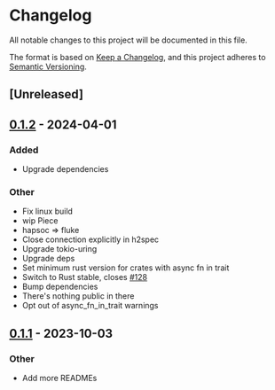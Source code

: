 # Changelog

All notable changes to this project will be documented in this file.

The format is based on [Keep a Changelog](https://keepachangelog.com/en/1.0.0/),
and this project adheres to [Semantic Versioning](https://semver.org/spec/v2.0.0.html).

## [Unreleased]

## [0.1.2](https://github.com/bearcove/fluke/compare/fluke-maybe-uring-v0.1.1...fluke-maybe-uring-v0.1.2) - 2024-04-01

### Added
- Upgrade dependencies

### Other
- Fix linux build
- wip Piece
- hapsoc => fluke
- Close connection explicitly in h2spec
- Upgrade tokio-uring
- Upgrade deps
- Set minimum rust version for crates with async fn in trait
- Switch to Rust stable, closes [#128](https://github.com/bearcove/fluke/pull/128)
- Bump dependencies
- There's nothing public in there
- Opt out of async_fn_in_trait warnings

## [0.1.1](https://github.com/bearcove/fluke/compare/fluke-maybe-uring-v0.1.0...fluke-maybe-uring-v0.1.1) - 2023-10-03

### Other

- Add more READMEs
